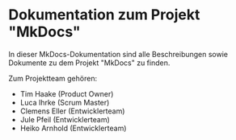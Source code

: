 # Dokumentation zum Projekt "MkDocs"

In dieser MkDocs-Dokumentation sind alle Beschreibungen sowie Dokumente zu dem Projekt "MkDocs" zu finden.

Zum Projektteam gehören: <br>

- Tim Haake (Product Owner) <br>
- Luca Ihrke (Scrum Master) <br>
- Clemens Eller (Entwicklerteam) <br>
- Jule Pfeil (Entwicklerteam) <br>
- Heiko Arnhold (Entwicklerteam) <br>

